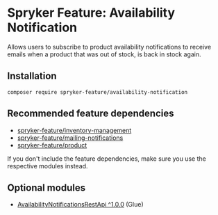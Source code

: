 # Spryker Feature: Availability Notification

Allows users to subscribe to product availability notifications to receive emails when a product that was out of stock, is back in stock again.

## Installation

```
composer require spryker-feature/availability-notification
```

## Recommended feature dependencies
- [spryker-feature/inventory-management](https://github.com/spryker-feature/inventory-management)
- [spryker-feature/mailing-notifications](https://github.com/spryker-feature/mailing-notifications)
- [spryker-feature/product](https://github.com/spryker-feature/product)

If you don't include the feature dependencies, make sure you use the respective modules instead.

## Optional modules
- [AvailabilityNotificationsRestApi ^1.0.0](https://github.com/spryker/availability-notifications-rest-api) (Glue)
